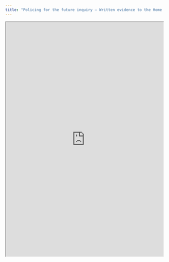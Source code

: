 ```yaml
---
title: "Policing for the future inquiry – Written evidence to the Home Affairs Select Committee"
---
```




<iframe height="750" width="100%" src="https://ewelton.github.io/ktest/wiki.html#Policing%20for%20the%20future%20inquiry%20%E2%80%93%20Written%20evidence%20to%20the%20Home%20Affairs%20Select%20Committee"></iframe>

